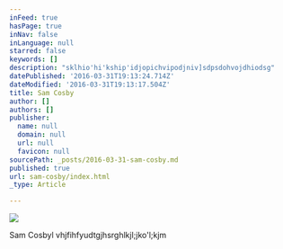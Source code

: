 ```yaml
---
inFeed: true
hasPage: true
inNav: false
inLanguage: null
starred: false
keywords: []
description: "sklhio'hi'kship'idjopichvipodjniv]sdpsdohvojdhiodsg"
datePublished: '2016-03-31T19:13:24.714Z'
dateModified: '2016-03-31T19:13:17.504Z'
title: Sam Cosby
author: []
authors: []
publisher:
  name: null
  domain: null
  url: null
  favicon: null
sourcePath: _posts/2016-03-31-sam-cosby.md
published: true
url: sam-cosby/index.html
_type: Article

---
```

![](https://the-grid-user-content.s3-us-west-2.amazonaws.com/0025ce08-4be1-4b75-9382-89dc2e4ee86b.png)

Sam Cosbyl vhjfihfyudtgjhsrghlkjl;jko'l;kjm